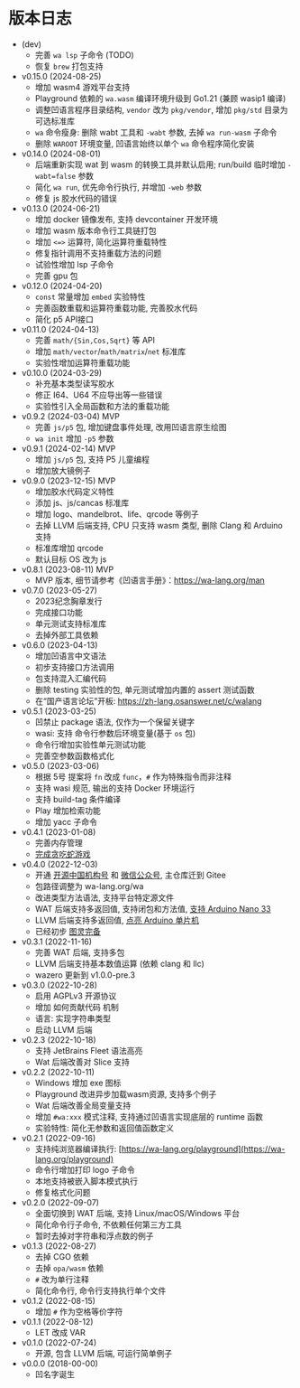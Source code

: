 # 版本日志

- (dev)
  - 完善 `wa lsp` 子命令 (TODO)
  - 恢复 `brew` 打包支持
- v0.15.0 (2024-08-25)
  - 增加 wasm4 游戏平台支持
  - Playground 依赖的 `wa.wasm` 编译环境升级到 Go1.21 (兼顾 wasip1 编译)
  - 调整凹语言程序目录结构, `vendor` 改为 `pkg/vendor`, 增加 `pkg/std` 目录为可选标准库
  - `wa` 命令瘦身: 删除 wabt 工具和 `-wabt` 参数, 去掉 `wa run-wasm` 子命令
  - 删除 `WAROOT` 环境变量, 凹语言始终以单个 `wa` 命令程序简化安装
- v0.14.0 (2024-08-01)
  - 后端重新实现 wat 到 wasm 的转换工具并默认启用; run/build 临时增加 `-wabt=false` 参数
  - 简化 `wa run`, 优先命令行执行, 并增加 `-web` 参数
  - 修复 js 胶水代码的错误
- v0.13.0 (2024-06-21)
  - 增加 docker 镜像发布, 支持 devcontainer 开发环境
  - 增加 wasm 版本命令行工具链打包
  - 增加 `<=>` 运算符, 简化运算符重载特性
  - 修复指针调用不支持重载方法的问题
  - 试验性增加 lsp 子命令
  - 完善 gpu 包
- v0.12.0 (2024-04-20)
  - `const` 常量增加 `embed` 实验特性
  - 完善函数重载和运算符重载功能, 完善胶水代码
  - 简化 p5 API接口
- v0.11.0 (2024-04-13)
  - 完善 `math/{Sin,Cos,Sqrt}` 等 API
  - 增加 `math/vector`/`math/matrix`/`net` 标准库
  - 实验性增加运算符重载功能
- v0.10.0 (2024-03-29)
  - 补充基本类型读写胶水
  - 修正 I64、U64 不应导出等一些错误
  - 实验性引入全局函数和方法的重载功能
- v0.9.2 (2024-03-04) MVP
  - 完善 `js/p5` 包, 增加键盘事件处理, 改用凹语言原生绘图
  - `wa init` 增加 `-p5` 参数
- v0.9.1 (2024-02-14) MVP
  - 增加 `js/p5` 包, 支持 P5 儿童编程
  - 增加放大镜例子
- v0.9.0 (2023-12-15) MVP
  - 增加胶水代码定义特性
  - 添加 js、js/cancas 标准库
  - 增加 logo、mandelbrot、life、qrcode 等例子
  - 去掉 LLVM 后端支持, CPU 只支持 wasm 类型, 删除 Clang 和 Arduino 支持
  - 标准库增加 qrcode
  - 默认目标 OS 改为 js
- v0.8.1 (2023-08-11) MVP
  - MVP 版本, 细节请参考《凹语言手册》：https://wa-lang.org/man
- v0.7.0 (2023-05-27)
  - 2023纪念胸章发行
  - 完成接口功能
  - 单元测试支持标准库
  - 去掉外部工具依赖
- v0.6.0 (2023-04-13)
  - 增加凹语言中文语法
  - 初步支持接口方法调用
  - 包支持混入汇编代码
  - 删除 testing 实验性的包, 单元测试增加内置的 assert 测试函数
  - 在“国产语言论坛”开板: https://zh-lang.osanswer.net/c/walang
- v0.5.1 (2023-03-25)
  - 凹禁止 package 语法, 仅作为一个保留关键字
  - wasi: 支持 命令行参数后环境变量(基于 `os` 包)
  - 命令行增加实验性单元测试功能
  - 完善空参数函数格式化
- v0.5.0 (2023-03-06)
  - 根据 5号 提案将 `fn` 改成 `func`，`#` 作为特殊指令而非注释
  - 支持 wasi 规范, 输出的支持 Docker 环境运行
  - 支持 build-tag 条件编译
  - Play 增加检索功能
  - 增加 yacc 子命令
- v0.4.1 (2023-01-08)
  - 完善内存管理
  - [完成贪吃蛇游戏](https://wa-lang.org/smalltalk/st0018.html)
- v0.4.0 (2022-12-03)
  - 开通 [开源中国机构号](https://my.oschina.net/walang) 和 [微信公众号](https://wa-lang.org/community/), 主仓库迁到 Gitee
  - 包路径调整为 wa-lang.org/wa
  - 改进类型方法语法, 支持平台特定源文件
  - WAT 后端支持多返回值, 支持闭包和方法值, [支持 Arduino Nano 33](https://wa-lang.org/smalltalk/st0015.html)
  - LLVM 后端支持多返回值, [点亮 Arduino 单片机](https://wa-lang.org/smalltalk/st0014.html)
  - 已经初步 [图灵完备](https://wa-lang.org/smalltalk/st0013.html)
- v0.3.1 (2022-11-16)
  - 完善 WAT 后端, 支持多包
  - LLVM 后端支持基本数值运算 (依赖 clang 和 llc)
  - wazero 更新到 v1.0.0-pre.3
- v0.3.0 (2022-10-28)
  - 启用 AGPLv3 开源协议
  - 增加 如何贡献代码 机制
  - 语言: 实现字符串类型
  - 启动 LLVM 后端
- v0.2.3 (2022-10-18)
  - 支持 JetBrains Fleet 语法高亮
  - Wat 后端改善对 Slice 支持
- v0.2.2 (2022-10-11)
  - Windows 增加 exe 图标
  - Playground 改进异步加载wasm资源, 支持多个例子
  - Wat 后端改善全局变量支持
  - 增加 `#wa:xxx` 模式注释, 支持通过凹语言实现底层的 runtime 函数
  - 实验特性: 简化无参数和返回值函数定义
- v0.2.1 (2022-09-16)
  - 支持纯浏览器编译执行: [https://wa-lang.org/playground](https://wa-lang.org/playground)
  - 命令行增加打印 logo 子命令
  - 本地支持被嵌入脚本模式执行
  - 修复格式化问题
- v0.2.0 (2022-09-07)
  - 全面切换到 WAT 后端, 支持 Linux/macOS/Windows 平台
  - 简化命令行子命令, 不依赖任何第三方工具
  - 暂时去掉对字符串和浮点数的例子
- v0.1.3 (2022-08-27)
  - 去掉 CGO 依赖
  - 去掉 `opa/wasm` 依赖
  - `#` 改为单行注释 
  - 简化命令行, 命令行支持执行单个文件
- v0.1.2 (2022-08-15)
  - 增加 `#` 作为空格等价字符
- v0.1.1 (2022-08-12)
  - LET 改成 VAR
- v0.1.0 (2022-07-24)
  - 开源, 包含 LLVM 后端, 可运行简单例子
- v0.0.0 (2018-00-00)
  - 凹名字诞生
